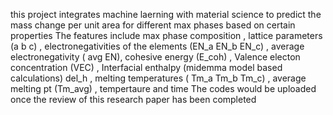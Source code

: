 this project integrates machine laerning with material science to predict the mass change per unit area for different max phases based on certain properties
The features include max phase composition ,
lattice parameters	(a	b	c) ,
electronegativities of the elements (EN_a	EN_b	EN_c) ,
average electronegativity (	avg EN), 
cohesive energy (E_coh) , 
Valence electon concentration (VEC) , 
Interfacial enthalpy (midemma model based calculations)	del_h ,
melting temperatures (	Tm_a	Tm_b	Tm_c) ,
average melting pt (Tm_avg) ,
tempertaure and time
The codes would be uploaded once the review of this research paper has been completed
